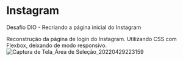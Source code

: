 # Instagram
Desafio DIO -  Recriando a página inicial do Instagram


Reconstrução da página de login do Instagram. Utilizando CSS com Flexbox, deixando de modo responsivo.
![Captura de Tela_Área de Seleção_20220429223159](https://user-images.githubusercontent.com/90224120/166085589-f5e73cf6-0623-4e2a-a88c-4d112620ed6b.png)
